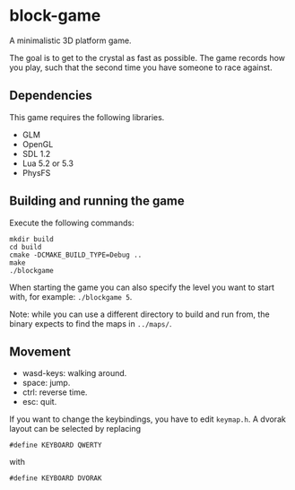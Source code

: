 block-game
==========
A minimalistic 3D platform game.

The goal is to get to the crystal as fast as possible. The game records how you play, such that the second time you have someone to race against.

Dependencies
------------
This game requires the following libraries.
* GLM
* OpenGL
* SDL 1.2
* Lua 5.2 or 5.3
* PhysFS

Building and running the game
-----------------------------
Execute the following commands:

    mkdir build
    cd build
    cmake -DCMAKE_BUILD_TYPE=Debug ..
    make
    ./blockgame

When starting the game you can also specify the level you want to start with, for example: `./blockgame 5`.

Note: while you can use a different directory to build and run from, the binary expects to find the maps in `../maps/`.
    
Movement
--------
* wasd-keys: walking around.
* space: jump.
* ctrl: reverse time.
* esc: quit.

If you want to change the keybindings, you have to edit `keymap.h`. A dvorak layout can be selected by replacing
    
    #define KEYBOARD QWERTY 
    
with 

    #define KEYBOARD DVORAK
